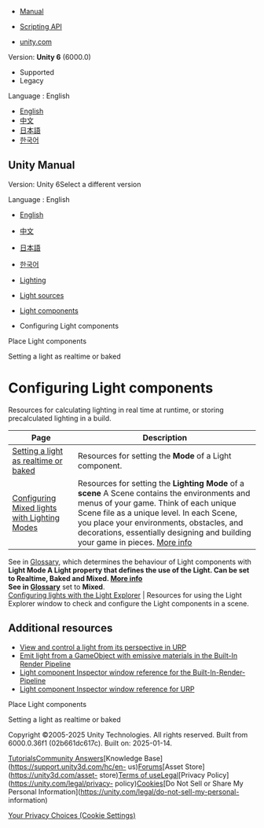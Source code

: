 [](https://docs.unity3d.com)

  * [Manual](../Manual/index.html)
  * [Scripting API](../ScriptReference/index.html)

  * [unity.com](https://unity.com/)

Version: **Unity 6** (6000.0)

  * Supported
  * Legacy

Language : English

  * [English](/Manual/lighting-light-components-configuring.html)
  * [中文](/cn/current/Manual/lighting-light-components-configuring.html)
  * [日本語](/ja/current/Manual/lighting-light-components-configuring.html)
  * [한국어](/kr/current/Manual/lighting-light-components-configuring.html)

[](https://docs.unity3d.com)

## Unity Manual

Version: Unity 6Select a different version

Language : English

  * [English](/Manual/lighting-light-components-configuring.html)
  * [中文](/cn/current/Manual/lighting-light-components-configuring.html)
  * [日本語](/ja/current/Manual/lighting-light-components-configuring.html)
  * [한국어](/kr/current/Manual/lighting-light-components-configuring.html)

  * [Lighting](LightingOverview.html)
  * [Light sources](lighting-light-sources.html)
  * [Light components](lighting-light-components.html)
  * Configuring Light components

[](UsingLights.html)

Place Light components

[](LightModes-landing.html)

Setting a light as realtime or baked

# Configuring Light components

Resources for calculating lighting in real time at runtime, or storing
precalculated lighting in a build.

**Page** | **Description**  
---|---  
[Setting a light as realtime or baked](LightModes-landing.html) | Resources for setting the **Mode** of a Light component.  
[Configuring Mixed lights with Lighting Modes](lighting-mode.html) | Resources for setting the **Lighting Mode** of a **scene** A Scene contains the environments and menus of your game. Think of each unique Scene file as a unique level. In each Scene, you place your environments, obstacles, and decorations, essentially designing and building your game in pieces. [More info](CreatingScenes.html)  
See in [Glossary](Glossary.html#Scene), which determines the behaviour of
Light components with ****Light Mode** A Light property that defines the use
of the Light. Can be set to Realtime, Baked and Mixed. [More
info](LightModes.html)  
See in [Glossary](Glossary.html#LightMode)** set to **Mixed**.  
[Configuring lights with the Light Explorer](LightingExplorer-landing.html) | Resources for using the Light Explorer window to check and configure the Light components in a scene.  
  
## Additional resources

  * [View and control a light from its perspective in URP](urp/lights-placement-tool.html)
  * [Emit light from a GameObject with emissive materials in the Built-In Render Pipeline](lighting-emissive-materials.html)
  * [Light component Inspector window reference for the Built-In-Render-Pipeline](class-Light.html)
  * [Light component Inspector window reference for URP](urp/light-component.html)

[](UsingLights.html)

Place Light components

[](LightModes-landing.html)

Setting a light as realtime or baked

Copyright ©2005-2025 Unity Technologies. All rights reserved. Built from
6000.0.36f1 (02b661dc617c). Built on: 2025-01-14.

[Tutorials](https://learn.unity.com/)[Community
Answers](https://answers.unity3d.com)[Knowledge
Base](https://support.unity3d.com/hc/en-
us)[Forums](https://forum.unity3d.com)[Asset Store](https://unity3d.com/asset-
store)[Terms of
use](https://docs.unity3d.com/Manual/TermsOfUse.html)[Legal](https://unity.com/legal)[Privacy
Policy](https://unity.com/legal/privacy-
policy)[Cookies](https://unity.com/legal/cookie-policy)[Do Not Sell or Share
My Personal Information](https://unity.com/legal/do-not-sell-my-personal-
information)

[Your Privacy Choices (Cookie Settings)](javascript:void\(0\);)


